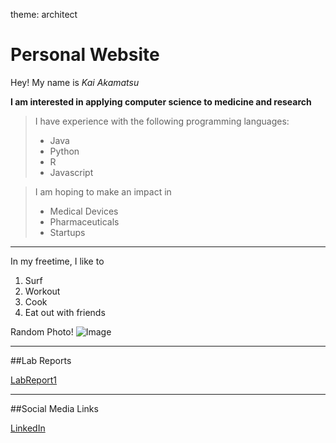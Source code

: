 theme: architect

# Personal Website

Hey! My name is _Kai Akamatsu_

**I am interested in applying computer science to medicine and research**

> I have experience with the following programming languages:
>
> - Java
> - Python
> - R
> - Javascript

> I am hoping to make an impact in
>
> - Medical Devices
> - Pharmaceuticals
> - Startups

---

In my freetime, I like to

1. Surf
2. Workout
3. Cook
4. Eat out with friends

Random Photo!
![Image](https://picsum.photos/200/300)

---

##Lab Reports

[LabReport1](lab-report-1-week-0.html)

---

##Social Media Links

[LinkedIn](https://www.linkedin.com/in/kai-akamatsu/)

